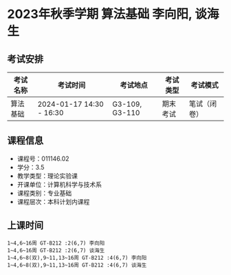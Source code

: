 # 2023年秋季学期 算法基础 李向阳, 谈海生




## 考试安排

| 考试名称 | 考试时间 | 考试地点 | 考试类型 | 考试模式 |
| -------- | -------- | -------- | -------- | -------- |
| 算法基础 | 2024-01-17 14:30 - 16:30 | G3-109, G3-110 | 期末考试 | 笔试（闭卷） |





## 课程信息

- 课程号：011146.02
- 学分：3.5
- 教学类型：理论实验课
- 开课单位：计算机科学与技术系
- 课程类别：专业基础
- 课程层次：本科计划内课程

## 上课时间

```
1~4,6~16周 GT-B212 :2(6,7) 李向阳
1~4,6~16周 GT-B212 :2(6,7) 谈海生
1~4,6~8(双),9~11,13~16周 GT-B212 :4(6,7) 李向阳
1~4,6~8(双),9~11,13~16周 GT-B212 :4(6,7) 谈海生
```

